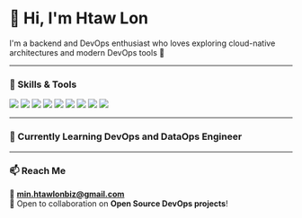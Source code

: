 # 👋 Hi, I'm Htaw Lon

I'm a backend and DevOps enthusiast who loves exploring cloud-native architectures and modern DevOps tools 🌱

---

### 🚀 Skills & Tools

<p align="left">
  <img src="https://img.shields.io/badge/Amazon_AWS-232F3E?style=for-the-badge&logo=amazonaws&logoColor=white"/>
  <img src="https://img.shields.io/badge/Docker-2496ED?style=for-the-badge&logo=docker&logoColor=white"/>
  <img src="https://img.shields.io/badge/Kubernetes-326CE5?style=for-the-badge&logo=kubernetes&logoColor=white"/>
  <img src="https://img.shields.io/badge/Terraform-7B42BC?style=for-the-badge&logo=terraform&logoColor=white"/>
  <img src="https://img.shields.io/badge/GitHub_Actions-2088FF?style=for-the-badge&logo=github-actions&logoColor=white"/>
  <img src="https://img.shields.io/badge/Python-3776AB?style=for-the-badge&logo=python&logoColor=white"/>
  <img src="https://img.shields.io/badge/TypeScript-3178C6?style=for-the-badge&logo=typescript&logoColor=white"/>
  <img src="https://img.shields.io/badge/Node.js-339933?style=for-the-badge&logo=nodedotjs&logoColor=white"/>
  <img src="https://img.shields.io/badge/NestJS-E0234E?style=for-the-badge&logo=nestjs&logoColor=white"/>
</p>

---

### 🌱 Currently Learning DevOps and DataOps Engineer

---

### 📫 Reach Me
📧 **[min.htawlonbiz@gmail.com](mailto:min.htawlonbiz@gmail.com)**  
💬 Open to collaboration on **Open Source DevOps projects**!
